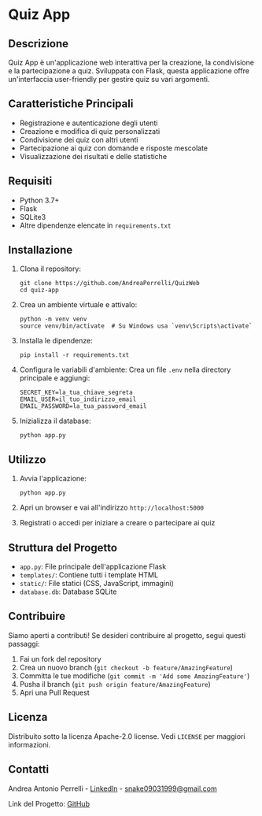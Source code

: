 # Quiz App

## Descrizione
Quiz App è un'applicazione web interattiva per la creazione, la condivisione e la partecipazione a quiz. Sviluppata con Flask, questa applicazione offre un'interfaccia user-friendly per gestire quiz su vari argomenti.

## Caratteristiche Principali
- Registrazione e autenticazione degli utenti
- Creazione e modifica di quiz personalizzati
- Condivisione dei quiz con altri utenti
- Partecipazione ai quiz con domande e risposte mescolate
- Visualizzazione dei risultati e delle statistiche

## Requisiti
- Python 3.7+
- Flask
- SQLite3
- Altre dipendenze elencate in `requirements.txt`

## Installazione
1. Clona il repository:
   ```
   git clone https://github.com/AndreaPerrelli/QuizWeb
   cd quiz-app
   ```

2. Crea un ambiente virtuale e attivalo:
   ```
   python -m venv venv
   source venv/bin/activate  # Su Windows usa `venv\Scripts\activate`
   ```

3. Installa le dipendenze:
   ```
   pip install -r requirements.txt
   ```

4. Configura le variabili d'ambiente:
   Crea un file `.env` nella directory principale e aggiungi:
   ```
   SECRET_KEY=la_tua_chiave_segreta
   EMAIL_USER=il_tuo_indirizzo_email
   EMAIL_PASSWORD=la_tua_password_email
   ```

5. Inizializza il database:
   ```
   python app.py
   ```

## Utilizzo
1. Avvia l'applicazione:
   ```
   python app.py
   ```

2. Apri un browser e vai all'indirizzo `http://localhost:5000`

3. Registrati o accedi per iniziare a creare o partecipare ai quiz

## Struttura del Progetto
- `app.py`: File principale dell'applicazione Flask
- `templates/`: Contiene tutti i template HTML
- `static/`: File statici (CSS, JavaScript, immagini)
- `database.db`: Database SQLite

## Contribuire
Siamo aperti a contributi! Se desideri contribuire al progetto, segui questi passaggi:
1. Fai un fork del repository
2. Crea un nuovo branch (`git checkout -b feature/AmazingFeature`)
3. Committa le tue modifiche (`git commit -m 'Add some AmazingFeature'`)
4. Pusha il branch (`git push origin feature/AmazingFeature`)
5. Apri una Pull Request

## Licenza
Distribuito sotto la licenza Apache-2.0 license. Vedi `LICENSE` per maggiori informazioni.

## Contatti
Andrea Antonio Perrelli - [LinkedIn](https://www.linkedin.com/in/andrea-antonio-perrelli-3b429b17b/) - snake09031999@gmail.com

Link del Progetto: [GitHub](https://github.com/AndreaPerrelli/QuizWeb)